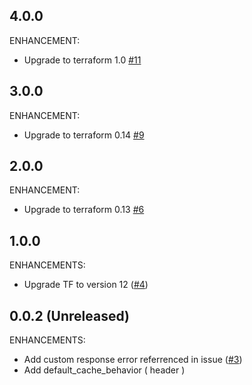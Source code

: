 ## 4.0.0
ENHANCEMENT:
* Upgrade to terraform 1.0 [#11](https://github.com/zoitech/terraform-aws-cloudfront/issues/11)

## 3.0.0
ENHANCEMENT:
* Upgrade to terraform 0.14 [#9](https://github.com/zoitech/terraform-aws-cloudfront/issues/9)

## 2.0.0
ENHANCEMENT:
* Upgrade to terraform 0.13 [#6](https://github.com/zoitech/terraform-aws-cloudfront/issues/6)

## 1.0.0
ENHANCEMENTS:
* Upgrade TF to version 12 ([#4](https://github.com/zoitech/terraform-aws-cloudfront/issues/4))

## 0.0.2 (Unreleased)
ENHANCEMENTS:

* Add custom response error referrenced in issue ([#3](https://github.com/zoitech/terraform-aws-cloudfront/issues/3))
* Add default_cache_behavior ( header )
